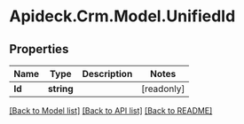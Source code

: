 # Apideck.Crm.Model.UnifiedId

## Properties

Name | Type | Description | Notes
------------ | ------------- | ------------- | -------------
**Id** | **string** |  | [readonly] 

[[Back to Model list]](../README.md#documentation-for-models) [[Back to API list]](../README.md#documentation-for-api-endpoints) [[Back to README]](../README.md)

